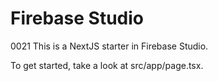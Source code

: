 # Firebase Studio
0021
This is a NextJS starter in Firebase Studio.

To get started, take a look at src/app/page.tsx.

